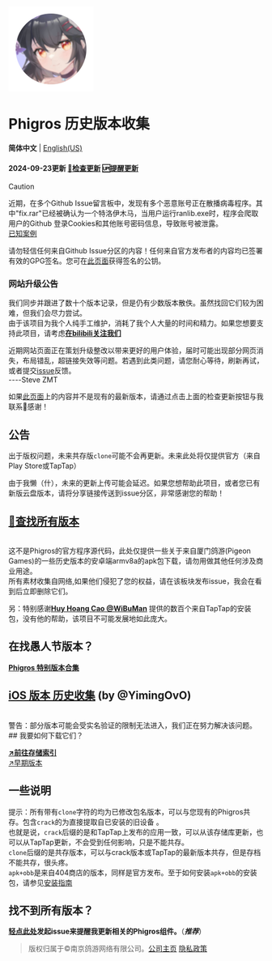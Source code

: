 ![新九鸟](icon.png "新图标")
# Phigros 历史版本收集

**简体中文** | [English(US)](https://stevezmtstudios.github.io/Phigros-history/README_en-us)

#### 2024-09-23更新 [**🔄检查更新**](https://github.com/SteveZMTstudios/Phigros-history/issues) [🆙提醒更新](https://github.com/SteveZMTstudios/Phigros-history/issues/new/choose)

> [!CAUTION]
> 近期，在多个Github Issue留言板中，发现有多个恶意账号正在散播病毒程序。其中"fix.rar"已经被确认为一个特洛伊木马，当用户运行ranlib.exe时，程序会爬取用户的Github 登录Cookies和其他账号密码信息，导致账号被泄露。
> <br>[已知案例](https://www.v2ex.com/t/1068305)
> 
> 请勿轻信任何来自Github Issue分区的内容！任何来自官方发布者的内容均已签署有效的GPG签名。您可在[此页面](https://si1vr.github.io/key)获得签名的公钥。



### 网站升级公告
我们同步并跟进了数十个版本记录，但是仍有少数版本散佚。虽然找回它们较为困难，但我们会尽力尝试。
<br>由于该项目为我个人纯手工维护，消耗了我个人大量的时间和精力。如果您想要支持此项目，请考虑[**在bilibili关注我们**](https://space.bilibili.com/474130186)


近期网站页面正在策划升级整改以带来更好的用户体验，届时可能出现部分网页消失，布局错乱，超链接失效等问题。若遇到此类问题，请您耐心等待，刷新再试，或者提交[issue](https://github.com/SteveZMTstudios/Phigros-history/issues/new/)反馈。 
<br>                    ----Steve ZMT

如果[此页面](/ver_data/VersionList_3.x.md)上的内容并不是现有的最新版本，请通过点击上面的检查更新按钮与我联系🥳感谢！

## 公告
出于版权问题，未来共存版`clone`可能不会再更新。未来此处将仅提供官方（来自Play Store或TapTap）

由于我懒（什），未来的更新上传可能会延迟。如果您想帮助此项目，或者您已有新版云盘版本，请将分享链接传送到issue分区，非常感谢您的帮助！


## [**🔗查找所有版本**](/ver_data/VersionList_3.x.md)

<br>
这不是Phigros的官方程序源代码，此处仅提供一些关于来自厦门鸽游(Pigeon Games)的一些历史版本的安卓端armv8a的apk包下载，请勿用做其他任何涉及商业用途。<br>所有素材收集自网络,如果他们侵犯了您的权益，请在该板块发布issue，我会在看到后立即删除它们。

另：特别感谢[**Huy Hoang Cao @WiBuMan**](https://www.facebook.com/huyhoangcao39393939/) 
提供的数百个来自TapTap的安装包，没有他的帮助，该项目不可能发展地如此庞大。

## 在找愚人节版本？

[**Phigros 特别版本合集**](https://stevezmtstudios.github.io/Phigros-history/doc/special)

## [iOS 版本 历史收集](https://github.com/YimingOvO/Phigros-History-iOS) (by @YimingOvO)

<br>
警告：部分版本可能会受实名验证的限制无法进入，我们正在努力解决该问题。
<br>
## 我要如何下载它们？

[**↗️前往存储索引**](/ver_data/VersionList_3.x.md)
<br>[↗️早期版本](/ver_data/VersionList_2.x.md)
<br>

## 一些说明
提示：所有带有`clone`字符的均为已修改包名版本，可以与您现有的Phigros共存。包含`crack`的为直接提取自已安装的旧设备 。<br>
也就是说，`crack`后缀的是和TapTap上发布的应用一致，可以从该存储库更新，也可以从TapTap更新，不会受到任何影响，只是不能共存。<br>
`clone`后缀的是共存版本，可以与crack版本或TapTap的最新版本共存，但是存档不能共存，很头疼。
<br>`apk+obb`是来自404商店的版本，同样是官方发布。至于如何安装`apk+obb`的安装包，请参见[安装指南](/doc/install-apk-obb)



## 找不到所有版本？<br>
[**轻点此处**](https://github.com/SteveZMTstudios/Phigros-history/issues/new/choose)**发起issue来提醒我更新相关的Phigros组件。**（***推荐***）
<br>
> 版权归属于&copy;南京鸽游网络有限公司。[公司主页](https://pigeon-games.com/?utm_source=Phigros-history&utm_medium=OfficialWebsite&utm_campaign=Android) [隐私政策](https://pigeon-games.com/news/2)
